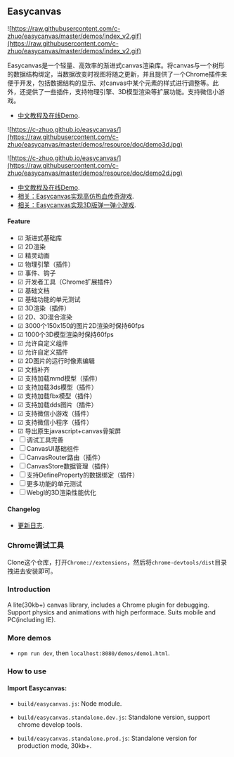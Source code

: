 ## Easycanvas

![https://raw.githubusercontent.com/c-zhuo/easycanvas/master/demos/index_v2.gif](https://raw.githubusercontent.com/c-zhuo/easycanvas/master/demos/index_v2.gif)

Easycanvas是一个轻量、高效率的渐进式canvas渲染库。将canvas与一个树形的数据结构绑定，当数据改变时视图将随之更新，并且提供了一个Chrome插件来便于开发，包括数据结构的显示、对canvas中某个元素的样式进行调整等。此外，还提供了一些插件，支持物理引擎、3D模型渲染等扩展功能。支持微信小游戏。

- [中文教程及在线Demo](https://c-zhuo.github.io/easycanvas/).

![https://c-zhuo.github.io/easycanvas/](https://raw.githubusercontent.com/c-zhuo/easycanvas/master/demos/resource/doc/demo3d.jpg)

![https://c-zhuo.github.io/easycanvas/](https://raw.githubusercontent.com/c-zhuo/easycanvas/master/demos/resource/doc/demo2d.jpg)

- [中文教程及在线Demo](https://c-zhuo.github.io/easycanvas/).
- [相关：Easycanvas实现高仿热血传奇游戏](https://github.com/c-zhuo/Mir2/wiki/%E3%80%8AJS%E5%AE%9E%E7%8E%B0%E7%83%AD%E8%A1%80%E4%BC%A0%E5%A5%87%E3%80%8B1.%E5%BC%80%E5%8F%91%E5%89%8D%E7%9A%84%E5%87%86%E5%A4%87).
- [相关：Easycanvas实现3D版弹一弹小游戏](https://c-zhuo.github.io/tanyitan/).

#### Feature

- ☑ 渐进式基础库
- ☑ 2D渲染
- ☑ 精灵动画
- ☑ 物理引擎（插件）
- ☑ 事件、钩子
- ☑ 开发者工具（Chrome扩展插件）
- ☑ 基础文档
- ☑ 基础功能的单元测试
- ☑ 3D渲染（插件）
- ☑ 2D、3D混合渲染	
- ☑ 3000个150x150的图片2D渲染时保持60fps
- ☑ 1000个3D模型渲染时保持60fps
- ☑ 允许自定义组件
- ☑ 允许自定义插件
- ☑ 2D图片的运行时像素编辑
- ☑ 文档补齐
- ☑ 支持加载mmd模型（插件）
- ☑ 支持加载3ds模型（插件）
- ☑ 支持加载fbx模型（插件）
- ☑ 支持加载dds图片（插件）
- ☑ 支持微信小游戏（插件）
- ☑ 支持微信小程序（插件）
- ☑ 导出原生javascript+canvas骨架屏
- ☐ 调试工具完善
- ☐ CanvasUI基础组件
- ☐ CanvasRouter路由（插件）
- ☐ CanvasStore数据管理（插件）
- ☐ 支持DefineProperty的数据绑定（插件）
- ☐ 更多功能的单元测试
- ☐ Webgl的3D渲染性能优化

#### Changelog

- [更新日志](https://c-zhuo.github.io/easycanvas/#%E6%9B%B4%E6%96%B0%E6%97%A5%E5%BF%97%EF%BC%88Latest%EF%BC%9A2018-10-29%EF%BC%89).

### Chrome调试工具

Clone这个仓库，打开`Chrome://extensions`，然后将`chrome-devtools/dist`目录拽进去安装即可。

### Introduction

A lite(30kb+) canvas library, includes a Chrome plugin for debugging. Support physics and animations with high performace. Suits mobile and PC(including IE).

### More demos

- `npm run dev`, then `localhost:8080/demos/demo1.html`.

### How to use

#### Import Easycanvas:

- `build/easycanvas.js`: Node module.

- `build/easycanvas.standalone.dev.js`: Standalone version, support chrome develop tools.

- `build/easycanvas.standalone.prod.js`: Standalone version for production mode, 30kb+.
